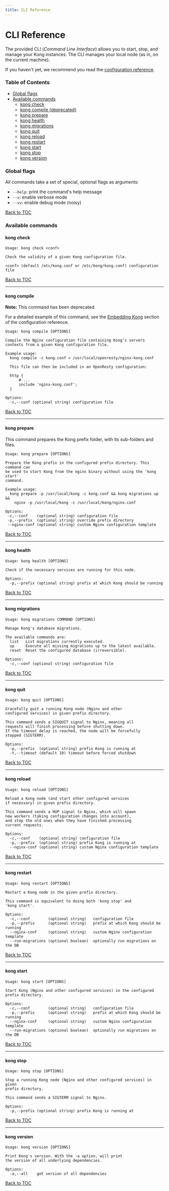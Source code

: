 ```yaml
---
title: CLI Reference
---
```


# CLI Reference

The provided CLI (*Command Line Interface*) allows you to start, stop, and
manage your Kong instances. The CLI manages your local node (as in, on the
current machine).

If you haven't yet, we recommend you read the [configuration reference][configuration-reference].

### Table of Contents

- [Global flags](#global-flags)
- [Available commands](#available-commands)
  - [kong check](#kong-check)
  - [kong compile (deprecated)](#kong-compile)
  - [kong prepare](#kong-prepare)
  - [kong health](#kong-health)
  - [kong migrations](#kong-migrations)
  - [kong quit](#kong-quit)
  - [kong reload](#kong-reload)
  - [kong restart](#kong-restart)
  - [kong start](#kong-start)
  - [kong stop](#kong-stop)
  - [kong version](#kong-version)

### Global flags

All commands take a set of special, optional flags as arguments:

* `--help`: print the command's help message
* `--v`: enable verbose mode
* `--vv`: enable debug mode (noisy)

[Back to TOC](#table-of-contents)

### Available commands

#### **kong check**

```
Usage: kong check <conf>

Check the validity of a given Kong configuration file.

<conf> (default /etc/kong.conf or /etc/kong/kong.conf) configuration file
```

[Back to TOC](#table-of-contents)

---

#### **kong compile**

<div class="alert alert-warning">
  <strong>Note:</strong> This command has been deprecated.
</div>

For a detailed example of this command, see the
[Embedding Kong](/{{page.kong_version}}/configuration#embedding-kong)
section of the configuration reference.

```
Usage: kong compile [OPTIONS]

Compile the Nginx configuration file containing Kong's servers
contexts from a given Kong configuration file.

Example usage:
  kong compile -c kong.conf > /usr/local/openresty/nginx-kong.conf

  This file can then be included in an OpenResty configuration:

  http {
      # ...
      include 'nginx-kong.conf';
  }

Options:
  -c,--conf (optional string) configuration file
```

[Back to TOC](#table-of-contents)

---

#### **kong prepare**

This command prepares the Kong prefix folder, with its sub-folders and files.

```
Usage: kong prepare [OPTIONS]

Prepare the Kong prefix in the configured prefix directory. This command can
be used to start Kong from the nginx binary without using the 'kong start'
command.

Example usage:
  kong prepare -p /usr/local/kong -c kong.conf && kong migrations up &&
    nginx -p /usr/local/kong -c /usr/local/kong/nginx.conf

Options:
 -c,--conf    (optional string) configuration file
 -p,--prefix  (optional string) override prefix directory
 --nginx-conf (optional string) custom Nginx configuration template
```

[Back to TOC](#table-of-contents)

---

#### **kong health**

```
Usage: kong health [OPTIONS]

Check if the necessary services are running for this node.

Options:
  -p,--prefix (optional string) prefix at which Kong should be running
```

[Back to TOC](#table-of-contents)

---

#### **kong migrations**

```
Usage: kong migrations COMMAND [OPTIONS]

Manage Kong's database migrations.

The available commands are:
  list   List migrations currently executed.
  up     Execute all missing migrations up to the latest available.
  reset  Reset the configured database (irreversible).

Options:
  -c,--conf (optional string) configuration file
```

[Back to TOC](#table-of-contents)

---

#### **kong quit**

```
Usage: kong quit [OPTIONS]

Gracefully quit a running Kong node (Nginx and other
configured services) in given prefix directory.

This command sends a SIGQUIT signal to Nginx, meaning all
requests will finish processing before shutting down.
If the timeout delay is reached, the node will be forcefully
stopped (SIGTERM).

Options:
  -p,--prefix  (optional string) prefix Kong is running at
  -t,--timeout (default 10) timeout before forced shutdown
```

[Back to TOC](#table-of-contents)

---

#### **kong reload**

```
Usage: kong reload [OPTIONS]

Reload a Kong node (and start other configured services
if necessary) in given prefix directory.

This command sends a HUP signal to Nginx, which will spawn
new workers (taking configuration changes into account),
and stop the old ones when they have finished processing
current requests.

Options:
  -c,--conf    (optional string) configuration file
  -p,--prefix  (optional string) prefix Kong is running at
  --nginx-conf (optional string) custom Nginx configuration template
```

[Back to TOC](#table-of-contents)

---

#### **kong restart**

```
Usage: kong restart [OPTIONS]

Restart a Kong node in the given prefix directory.

This command is equivalent to doing both 'kong stop' and
'kong start'.

Options:
  -c,--conf        (optional string)   configuration file
  -p,--prefix      (optional string)   prefix at which Kong should be running
  --nginx-conf     (optional string)   custom Nginx configuration template
  --run-migrations (optional boolean)  optionally run migrations on the DB
```

[Back to TOC](#table-of-contents)

---

#### **kong start**

```
Usage: kong start [OPTIONS]

Start Kong (Nginx and other configured services) in the configured
prefix directory.

Options:
  -c,--conf        (optional string)   configuration file
  -p,--prefix      (optional string)   prefix at which Kong should be running
  --nginx-conf     (optional string)   custom Nginx configuration template
  --run-migrations (optional boolean)  optionally run migrations on the DB
```

[Back to TOC](#table-of-contents)

---

#### **kong stop**

```
Usage: kong stop [OPTIONS]

Stop a running Kong node (Nginx and other configured services) in given
prefix directory.

This command sends a SIGTERM signal to Nginx.

Options:
  -p,--prefix (optional string) prefix Kong is running at
```

[Back to TOC](#table-of-contents)

---

#### **kong version**

```
Usage: kong version [OPTIONS]

Print Kong's version. With the -a option, will print
the version of all underlying dependencies.

Options:
  -a,--all    get version of all dependencies
```

[Back to TOC](#table-of-contents)

[configuration-reference]: /{{page.kong_version}}/configuration
